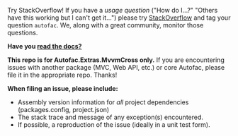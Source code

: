 Try StackOverflow! If you have a _usage question_ ("How do I...?" "Others have this working but I can't get it...") please try [StackOverflow](https://stackoverflow.com) and tag your question `autofac`. We, along with a great community, monitor those questions.

**Have you [read the docs?](https://autofac.readthedocs.io/)**

**This repo is for Autofac.Extras.MvvmCross only.** If you are encountering issues with another package (MVC, Web API, etc.) or core Autofac, please file it in the appropriate repo. Thanks!

**When filing an issue, please include:**

- Assembly version information for _all_ project dependencies (packages.config, project.json)
- The stack trace and message of any exception(s) encountered.
- If possible, a reproduction of the issue (ideally in a unit test form).
